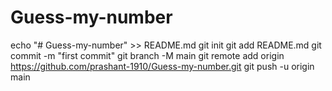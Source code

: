 ﻿# Guess-my-number
 
 echo "# Guess-my-number" >> README.md
git init
git add README.md
git commit -m "first commit"
git branch -M main
git remote add origin https://github.com/prashant-1910/Guess-my-number.git
git push -u origin main
 
 
